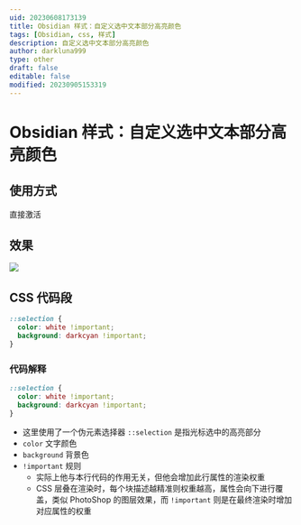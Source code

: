 ```yaml
---
uid: 20230608173139
title: Obsidian 样式：自定义选中文本部分高亮颜色
tags: [Obsidian, css, 样式]
description: 自定义选中文本部分高亮颜色
author: darkluna999
type: other
draft: false
editable: false
modified: 20230905153319
---
```


# Obsidian 样式：自定义选中文本部分高亮颜色

## 使用方式

直接激活

## 效果

![](https://cdn.pkmer.cn/images/Pasted%20image%2020230608175212.png!pkmer)

## CSS 代码段

```CSS
::selection {
  color: white !important;
  background: darkcyan !important;
}

```

### 代码解释

```CSS
::selection {
  color: white !important;
  background: darkcyan !important;
}
```

- 这里使用了一个伪元素选择器 `::selection` 是指光标选中的高亮部分
- `color` 文字颜色
- `background` 背景色
- `!important` 规则
    - 实际上他与本行代码的作用无关，但他会增加此行属性的渲染权重
    - CSS 层叠在渲染时，每个块描述越精准则权重越高，属性会向下进行覆盖，类似 PhotoShop 的图层效果，而 `!important` 则是在最终渲染时增加对应属性的权重
